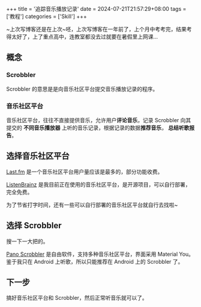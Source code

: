 +++
title = '追踪音乐播放记录'
date = 2024-07-21T21:57:29+08:00
tags = ['教程']
categories = ['Skill']
+++

~上次写博客还是在上次~呸，上次写博客在一年前了，上个月中考考完，结果考得太好了，上了重点高中，连教室都没去过就要在暑假里上网课...

## 概念

### Scrobbler
Scrobbler 的意思是是向音乐社区平台提交音乐播放记录的程序。

### 音乐社区平台
音乐社区平台，往往不直接提供音乐，允许用户**评论音乐**，记录 Scrobbler 向其提交的 **不同音乐播放器** 上听的音乐记录，根据记录的数据**推荐音乐**， **总结听歌报告**。

## 选择音乐社区平台
[Last.fm](https://last.fm) 是一个音乐社区平台用户量应该是最多的，部分功能收费。

[ListenBrainz](https://listenbrainz.org) 是我目前正在使用的音乐社区平台，是开源项目，可以自行部署，完全免费。

为了节省打字时间，还有一些可以自行部署的音乐社区平台就自行去找啦~

## 选择 Scrobbler
搜一下一大把的。

[Pano Scrobbler](https://github.com/kawaiiDango/pano-scrobbler?tab=readme-ov-file) 是自由软件，支持多种音乐社区平台，界面采用 Material You。鉴于我只在 Android 上听歌，所以只能推荐在 Android 上的 Scrobbler 了。

## 下一步
搞好音乐社区平台和 Scrobbler，然后正常听音乐就可以了。
